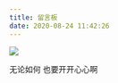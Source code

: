 ```yaml
---
title: 留言板
date: 2020-08-24 11:42:26
---
```




![](https://bnpp-blog.oss-cn-beijing.aliyuncs.com/2fba7ee90aee20991f0fd3c38eb9bbbe.png)



无论如何 也要开开心心啊